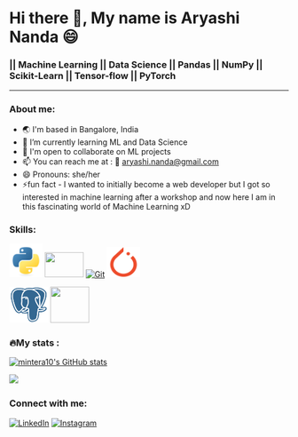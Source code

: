 
# Hi there 👋, My name is Aryashi Nanda 😄

### || Machine Learning || Data Science || Pandas || NumPy || Scikit-Learn || Tensor-flow || PyTorch
----------------------------------------------------------------------------------------------

### About me:

- 🌏 I'm based in Bangalore, India
- 🧠 I’m currently learning ML and Data Science 
- 🤝  I'm open to collaborate on ML projects
- 📫 You can reach me at : 📧 aryashi.nanda@gmail.com 
- 😄 Pronouns: she/her
- ⚡fun fact - I wanted to initially become a web developer but I got so interested in machine learning after a workshop and now here I am in this fascinating world of Machine Learning xD

### Skills:
[<img src="https://raw.githubusercontent.com/devicons/devicon/55609aa5bd817ff167afce0d965585c92040787a/icons/python/python-original.svg" width="60" height="60">](https://www.python.org/)
[<img src ="https://seeklogo.com/images/S/streamlit-logo-1A3B208AE4-seeklogo.com.png" height = "45" width ="70">](https://streamlit.io/)
<a href="https://git-scm.com/" target="_blank" rel="noreferrer"><img src="https://raw.githubusercontent.com/danielcranney/readme-generator/main/public/icons/skills/git-colored.svg" width="40" height="40" alt="Git" /></a>
[<img src ="https://raw.githubusercontent.com/devicons/devicon/6910f0503efdd315c8f9b858234310c06e04d9c0/icons/pytorch/pytorch-original.svg" width="60" height="55">](https://pytorch.org/)

[<img src ="https://raw.githubusercontent.com/devicons/devicon/6910f0503efdd315c8f9b858234310c06e04d9c0/icons/postgresql/postgresql-plain.svg" width="70" height="65">](https://www.postgresql.org/)
[<img src ="https://www.valentina-db.com/images/valentinadbcore/5/valentinadbcore-538x400_s.png" width="70" height="65">](https://www.valentina-db.com/en)



### 🔥My stats :


<a href="http://www.github.com/mintera10"><img src="https://github-readme-stats.vercel.app/api?username=mintera10&show_icons=true&hide=&count_private=true&title_color=0891b2&text_color=ffffff&icon_color=0891b2&bg_color=1c1917&hide_border=true&show_icons=true" alt="mintera10's GitHub stats" /></a>

<a href="http://www.github.com/mintera10"><img src="https://github-readme-streak-stats.herokuapp.com/?user=mintera10&stroke=ffffff&background=1c1917&ring=0891b2&fire=0891b2&currStreakNum=ffffff&currStreakLabel=0891b2&sideNums=ffffff&sideLabels=ffffff&dates=ffffff&hide_border=true" /></a>

### Connect with me:

[![LinkedIn](https://img.shields.io/badge/LinkedIn-0A66C2?style=for-the-badge&logo=linkedin&logoColor=white)](https://www.linkedin.com/in/aryashi-nanda-774000161/)
[![Instagram](https://img.shields.io/badge/Instagram-E4405F?style=for-the-badge&logo=instagram&logoColor=white)](https://www.instagram.com/aryashi_nanda)






